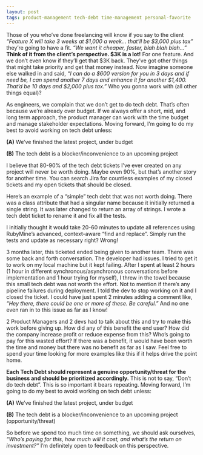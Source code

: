 ```yaml
---
layout: post
tags: product-management tech-debt time-management personal-favorite
---
```


Those of you who’ve done freelancing will know if you say to the client *“Feature X will take 3 weeks at $1,000 a week… that’ll be $3,000 plus tax”* they’re going to have a fit. *“We want it cheaper, faster, blah blah blah…”* **Think of it from the client’s perspective. $3K is a lot!** For one feature. And we don’t even know if they’ll get that $3K back. They’ve got other things that might take priority and get that money instead. Now imagine someone else walked in and said, *“I can do a $600 version for you in 3 days and if need be, I can spend another 7 days and enhance it for another $1,400. That’d be 10 days and $2,000 plus tax.”* Who you gonna work with (all other things equal)?

As engineers, we complain that we don’t get to do tech debt. That’s often because we’re already over budget. If we always offer a short, mid, and long term approach, the product manager can work with the time budget and manage stakeholder expectations. Moving forward, I’m going to do my best to avoid working on tech debt unless:

**(A)** We’ve finished the latest project, under budget

**(B)** The tech debt is a blocker/inconvenience to an upcoming project

I believe that 80-90% of the tech debt tickets I’ve ever created on any project will never be worth doing. Maybe even 90%, but that’s another story for another time. You can search Jira for countless examples of my closed tickets and my open tickets that should be closed.

Here’s an example of a “simple” tech debt that was not worth doing. There was a class attribute that had a singular name because it initially returned a single string. It was later changed to return an array of strings. I wrote a tech debt ticket to rename it and fix all the tests.

I initially thought it would take 20-60 minutes to update all references using RubyMine’s advanced, context-aware “find and replace”. Simply run the tests and update as necessary right? Wrong!

3 months later, this ticketed ended being given to another team. There was some back and forth conversation. The developer had issues. I tried to get it to work on my local machine but it kept failing. After I spent at least 2 hours (1 hour in different synchronous/asynchronous conversations before implementation and 1 hour trying for myself), I threw in the towel because this small tech debt was not worth the effort. Not to mention if there’s any pipeline failures during deployment. I told the dev to stop working on it and I closed the ticket. I could have just spent 2 minutes adding a comment like, *“Hey there, there could be one or more of these. Be careful.”* And no one even ran in to this issue as far as I know!

2 Product Managers and 2 devs had to talk about this and try to make this work before giving up. How did any of this benefit the end user? How did the company increase profit or reduce expense from this? Who’s going to pay for this wasted effort? If there was a benefit, it would have been worth the time and money but there was no benefit as far as I saw. Feel free to spend your time looking for more examples like this if it helps drive the point home.

**Each Tech Debt should represent a genuine opportunity/threat for the business and should be prioritized accordingly.** This is not to say, “Don’t do tech debt”. This is so important it bears repeating. Moving forward, I’m going to do my best to avoid working on tech debt unless:

**(A)** We’ve finished the latest project, under budget

**(B)** The tech debt is a blocker/inconvenience to an upcoming project (opportunity/threat)

So before we spend too much time on something, we should ask ourselves, *“Who’s paying for this, how much will it cost, and what’s the return on investment?”* I’m definitely open to feedback on this perspective.
